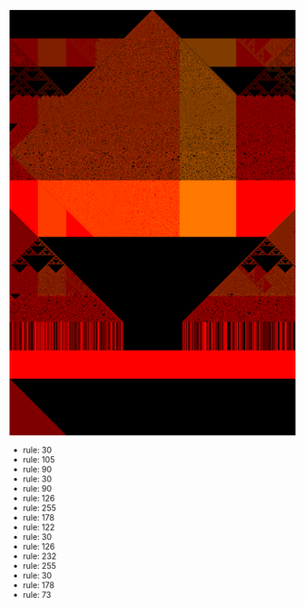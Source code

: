 ![photo](./output.png) 
 * rule: 30
* rule: 105
* rule: 90
* rule: 30
* rule: 90
* rule: 126
* rule: 255
* rule: 178
* rule: 122
* rule: 30
* rule: 126
* rule: 232
* rule: 255
* rule: 30
* rule: 178
* rule: 73
